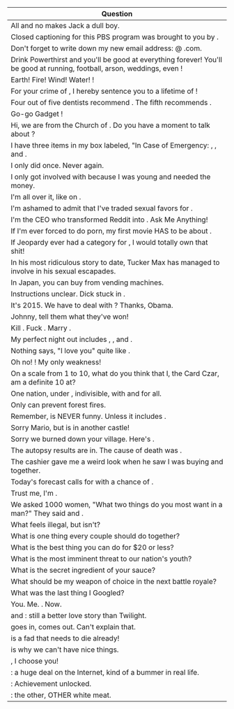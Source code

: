 Question |
--- |
All <BLANK> and no <BLANK> makes Jack a dull boy. |
Closed captioning for this PBS program was brought to you by <BLANK>. |
Don't forget to write down my new email address: <BLANK> @ <BLANK>.com. |
Drink Powerthirst and you'll be good at everything forever! You'll be good at running, football, arson, weddings, even <BLANK>! |
Earth! Fire! Wind! Water! <BLANK>! |
For your crime of <BLANK>, I hereby sentence you to a lifetime of <BLANK>! |
Four out of five dentists recommend <BLANK>. The fifth recommends <BLANK>. |
Go-go Gadget <BLANK>! |
Hi, we are from the Church of <BLANK>. Do you have a moment to talk about <BLANK>? |
I have three items in my box labeled, "In Case of Emergency: <BLANK>, <BLANK>, and <BLANK>. |
I only did <BLANK> once. Never again. |
I only got involved with <BLANK> because I was young and needed the money. |
I'm all over it, like <BLANK> on <BLANK>. |
I'm ashamed to admit that I've traded sexual favors for <BLANK>. |
I'm the CEO who transformed Reddit into <BLANK>. Ask Me Anything! |
If I'm ever forced to do porn, my first movie HAS to be about <BLANK>. |
If Jeopardy ever had a category for <BLANK>, I would totally own that shit! |
In his most ridiculous story to date, Tucker Max has managed to involve <BLANK> in his sexual escapades. |
In Japan, you can buy <BLANK> from vending machines. |
Instructions unclear. Dick stuck in <BLANK>. |
It's 2015. We have to deal with <BLANK>? Thanks, Obama. |
Johnny, tell them what they've won! |
Kill <BLANK>. Fuck <BLANK>. Marry <BLANK>. |
My perfect night out includes <BLANK>, <BLANK>, and <BLANK>. |
Nothing says, "I love you" quite like <BLANK>. |
Oh no! <BLANK>! My only weakness! |
On a scale from 1 to 10, what do you think that I, the Card Czar, am a definite 10 at? |
One nation, under <BLANK>, indivisible, with <BLANK> and <BLANK> for all. |
Only <BLANK> can prevent forest fires. |
Remember, <BLANK> is NEVER funny. Unless it includes <BLANK>. |
Sorry Mario, but <BLANK> is in another castle! |
Sorry we burned down your village. Here's <BLANK>. |
The autopsy results are in. The cause of death was <BLANK>. |
The cashier gave me a weird look when he saw I was buying <BLANK> and <BLANK> together. |
Today's forecast calls for <BLANK> with a chance of <BLANK>. |
Trust me, I'm <BLANK>. |
We asked 1000 women, "What two things do you most want in a man?" They said <BLANK> and <BLANK>. |
What feels illegal, but isn't? |
What is one thing every couple should do together? |
What is the best thing you can do for $20 or less? |
What is the most imminent threat to our nation's youth? |
What is the secret ingredient of your sauce? |
What should be my weapon of choice in the next battle royale? |
What was the last thing I Googled? |
You. Me. <BLANK>. Now. |
<BLANK> and <BLANK> : still a better love story than Twilight. |
<BLANK> goes in, <BLANK> comes out. Can't explain that. |
<BLANK> is a fad that needs to die already! |
<BLANK> is why we can't have nice things. |
<BLANK>, I choose you! |
<BLANK>: a huge deal on the Internet, kind of a bummer in real life. |
<BLANK>: Achievement unlocked. |
<BLANK>: the other, OTHER white meat. |
